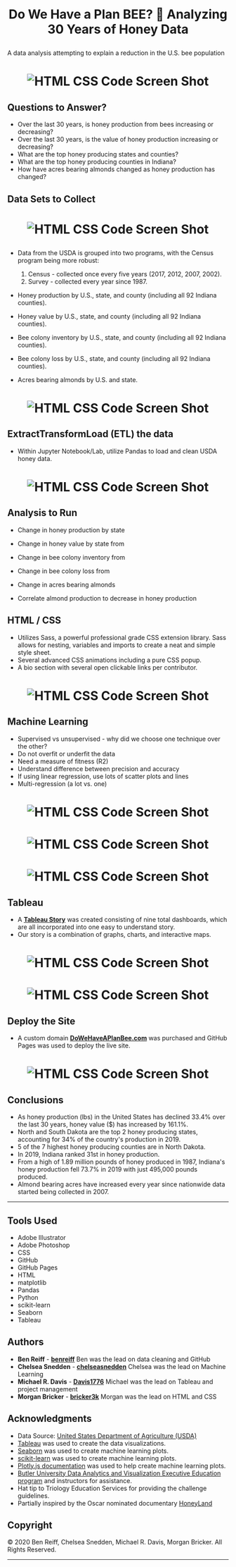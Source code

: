 # <p align="center">Do We Have a Plan BEE? :bee: Analyzing 30 Years of Honey Data</p>

A data analysis attempting to explain a reduction in the U.S. bee population

# <p align="center"> ![HTML CSS Code Screen Shot](images/website_screen_shot.jpeg) </p>

## Questions to Answer?
- Over the last 30 years, is honey production from bees increasing or decreasing?
- Over the last 30 years, is the value of honey production increasing or decreasing?
- What are the top honey producing states and counties?
- What are the top honey producing counties in Indiana?
- How have acres bearing almonds changed as honey production has changed?


## Data Sets to Collect

# <p align="center"> ![HTML CSS Code Screen Shot](images/USDAscreenShot.png) </p>

- Data from the USDA is grouped into two programs, with the Census program being more robust:
    <ol start="1">
        <li>Census - collected once every five years (2017, 2012, 2007, 2002).</li>
        <li>Survey - collected every year since 1987.</li>
    </ol>

- Honey production by U.S., state, and county (including all 92 Indiana counties).
- Honey value by U.S., state, and county (including all 92 Indiana counties).
- Bee colony inventory by U.S., state, and county (including all 92 Indiana counties).
- Bee colony loss by U.S., state, and county (including all 92 Indiana counties).
- Acres bearing almonds by U.S. and state.

# <p align="center"> ![HTML CSS Code Screen Shot](images/HoneyProductionPandasScreenshot1.JPG) </p>


## **E**xtract**T**ransform**L**oad (ETL) the data
- Within Jupyter Notebook/Lab, utilize Pandas to load and clean USDA honey data.

# <p align="center"> ![HTML CSS Code Screen Shot](images/ETL_image.png) </p>


## Analysis to Run
- Change in honey production by state
- Change in honey value by state from
- Change in bee colony inventory from
- Change in bee colony loss from
- Change in acres bearing almonds

- Correlate almond production to decrease in honey production


## HTML / CSS
- Utilizes Sass, a powerful professional grade CSS extension library. Sass allows for nesting, variables and imports to create a neat and simple style sheet.
- Several advanced CSS animations including a pure CSS popup.
- A bio section with several open clickable links per contributor.

# <p align="center"> ![HTML CSS Code Screen Shot](images/HTMLCSSCodeScreenShot.jpeg) </p>


## Machine Learning
- Supervised vs unsupervised - why did we choose one technique over the other?
- Do not overfit or underfit the data
- Need a measure of fitness (R2)
- Understand difference between precision and accuracy
- If using linear regression, use lots of scatter plots and lines
- Multi-regression (a lot vs. one)

# <p align="center"> ![HTML CSS Code Screen Shot](images/Honey_Prod_LR.PNG) </p>

# <p align="center"> ![HTML CSS Code Screen Shot](images/Bee_Colony_LR.PNG) </p>

# <p align="center"> ![HTML CSS Code Screen Shot](images/Almond_LR.PNG) </p>


## Tableau
- A **[Tableau Story](https://public.tableau.com/profile/michael.davis5317#!/vizhome/Do_We_Have_A_Plan_Bee/HoneyStory?publish=yes)** was created consisting of nine total dashboards, which are all incorporated into one easy to understand story.
- Our story is a combination of graphs, charts, and interactive maps.

# <p align="center"> ![HTML CSS Code Screen Shot](images/IndianaCountyHoneyProduction4YearMapComparisonImage.png) </p>

# <p align="center"> ![HTML CSS Code Screen Shot](images/Top10HoneyProducingCounties.png) </p>

## Deploy the Site
- A custom domain **[DoWeHaveAPlanBee.com](https://www.dowehaveaplanbee.com/)** was purchased and GitHub Pages was used to deploy the live site.

# <p align="center"> ![HTML CSS Code Screen Shot](images/GitHub_Pages_settings.JPG) </p>


## Conclusions
- As honey production (lbs) in the United States has declined 33.4% over the last 30 years, honey value ($) has increased by 161.1%.
- North and South Dakota are the top 2 honey producing states, accounting for 34% of the country's
	production in 2019.
- 5 of the 7 highest honey producing counties are in North Dakota.
- In 2019, Indiana ranked 31st in honey production.
- From a high of 1.89 million pounds of honey produced in 1987, Indiana's honey production fell 73.7% in 
2019 with just 495,000 pounds produced.
- Almond bearing acres have increased every year since nationwide data started being collected in 2007.


- - -
## Tools Used

- Adobe Illustrator
- Adobe Photoshop
- CSS
- GitHub
- GitHub Pages
- HTML
- matplotlib
- Pandas
- Python
- scikit-learn
- Seaborn
- Tableau


## Authors

- **Ben Reiff** - **[benreiff](https://github.com/benreiff "GitHub for Ben Reiff")**  Ben was the lead on data cleaning and GitHub
- **Chelsea Snedden** - **[chelseasnedden](https://github.com/chelseasnedden "GitHub for Chelsea Snedden")**  Chelsea was the lead on Machine Learning
- **Michael R. Davis** - **[Davis1776](https://github.com/Davis1776 "GitHub for Michael Davis")**  Michael was the lead on Tableau and project management
- **Morgan Bricker** - **[bricker3k](https://github.com/benreiff "GitHub for Morgan Bricker")**  Morgan was the lead on HTML and CSS


## Acknowledgments

- Data Source: [United States Department of Agriculture (USDA)](https://quickstats.nass.usda.gov/ "USDA Quickstats")
- [Tableau](https://www.tableau.com/ "Tableau Homepage") was used to create the data visualizations.
- [Seaborn](https://seaborn.pydata.org/ "Seaborn") was used to create machine learning plots.
- [scikit-learn](https://scikit-learn.org/stable/ "scikit-learn") was used to create machine learning plots.
- [Plotly.js documentation](https://plot.ly/javascript/ "Plot.ly") was used to help create machine learning plots.
- [Butler University Data Analytics and Visualization Executive Education program](https://www.butler.edu/executive-education "Butler University Executive Education program") and instructors for assistance.
- Hat tip to Triology Education Services for providing the challenge guidelines.
- Partially inspired by the Oscar nominated documentary [HoneyLand](https://www.imdb.com/title/tt8991268/ "IMDB's Honeyland page")


## Copyright
:copyright: 2020 Ben Reiff, Chelsea Snedden, Michael R. Davis, Morgan Bricker. All Rights Reserved.
- - -